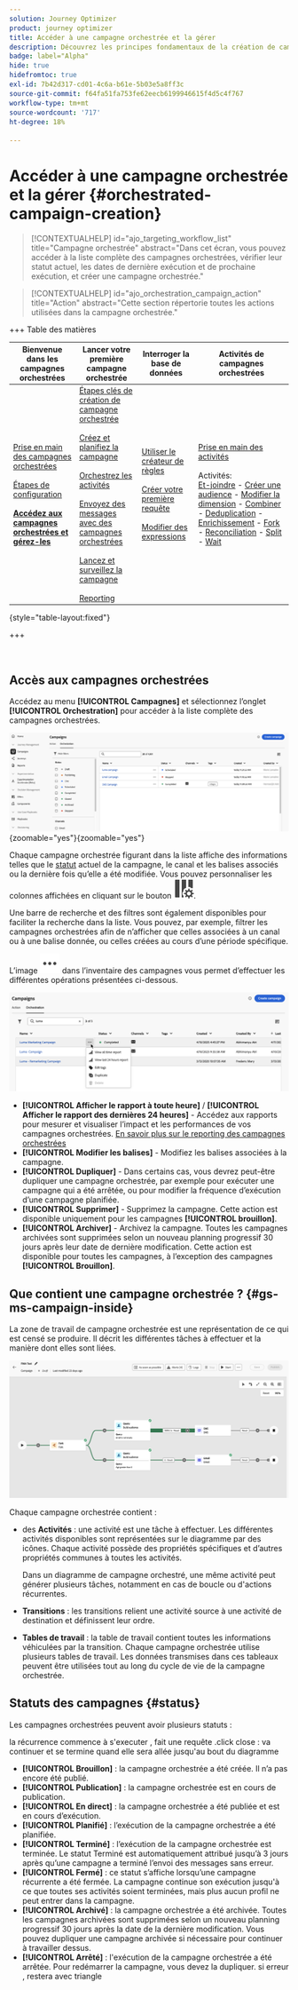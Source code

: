 ```yaml
---
solution: Journey Optimizer
product: journey optimizer
title: Accéder à une campagne orchestrée et la gérer
description: Découvrez les principes fondamentaux de la création de campagnes orchestrées avec Adobe Journey Optimizer
badge: label="Alpha"
hide: true
hidefromtoc: true
exl-id: 7b42d317-cd01-4c6a-b61e-5b03e5a8ff3c
source-git-commit: f64fa51fa753fe62eecb6199946615f4d5c4f767
workflow-type: tm+mt
source-wordcount: '717'
ht-degree: 18%

---
```


# Accéder à une campagne orchestrée et la gérer {#orchestrated-campaign-creation}

>[!CONTEXTUALHELP]
>id="ajo_targeting_workflow_list"
>title="Campagne orchestrée"
>abstract="Dans cet écran, vous pouvez accéder à la liste complète des campagnes orchestrées, vérifier leur statut actuel, les dates de dernière exécution et de prochaine exécution, et créer une campagne orchestrée."

>[!CONTEXTUALHELP]
>id="ajo_orchestration_campaign_action"
>title="Action"
>abstract="Cette section répertorie toutes les actions utilisées dans la campagne orchestrée."

+++ Table des matières

| Bienvenue dans les campagnes orchestrées | Lancer votre première campagne orchestrée | Interroger la base de données | Activités de campagnes orchestrées |
|---|---|---|---|
| [Prise en main des campagnes orchestrées](gs-orchestrated-campaigns.md)<br/><br/>[Étapes de configuration](configuration-steps.md)<br/><br/><b>[Accédez aux campagnes orchestrées et gérez-les](access-manage-orchestrated-campaigns.md)</b> | [Étapes clés de création de campagne orchestrée](gs-campaign-creation.md)<br/><br/>[Créez et planifiez la campagne](create-orchestrated-campaign.md)<br/><br/>[Orchestrez les activités](orchestrate-activities.md)<br/><br/>[Envoyez des messages avec des campagnes orchestrées](send-messages.md)<br/><br/>[Lancez et surveillez la campagne](start-monitor-campaigns.md)<br/><br/>[Reporting](reporting-campaigns.md) | [Utiliser le créateur de règles](orchestrated-rule-builder.md)<br/><br/>[Créer votre première requête](build-query.md)<br/><br/>[Modifier des expressions](edit-expressions.md) | [Prise en main des activités](activities/about-activities.md)<br/><br/>Activités:<br/>[Et-joindre](activities/and-join.md) - [Créer une audience](activities/build-audience.md) - [Modifier la dimension](activities/change-dimension.md) - [Combiner](activities/combine.md) - [Deduplication](activities/deduplication.md) - [Enrichissement](activities/enrichment.md) - [Fork](activities/fork.md) - [Reconciliation](activities/reconciliation.md) - [Split](activities/split.md) - [Wait](activities/wait.md) |

{style="table-layout:fixed"}

+++

<br/>

## Accès aux campagnes orchestrées

Accédez au menu **[!UICONTROL Campagnes]** et sélectionnez l’onglet **[!UICONTROL Orchestration]** pour accéder à la liste complète des campagnes orchestrées.

![image montrant l’inventaire des campagnes orchestrées](assets/inventory.png){zoomable="yes"}{zoomable="yes"}

Chaque campagne orchestrée figurant dans la liste affiche des informations telles que le [statut](#status) actuel de la campagne, le canal et les balises associés ou la dernière fois qu’elle a été modifiée. Vous pouvez personnaliser les colonnes affichées en cliquant sur le bouton ![Configurer la disposition](assets/do-not-localize/inventory-configure-layout.svg).

Une barre de recherche et des filtres sont également disponibles pour faciliter la recherche dans la liste. Vous pouvez, par exemple, filtrer les campagnes orchestrées afin de n’afficher que celles associées à un canal ou à une balise donnée, ou celles créées au cours d’une période spécifique.

L’image ![bouton Plus d’actions](assets/do-not-localize/rule-builder-icon-more.svg) dans l’inventaire des campagnes vous permet d’effectuer les différentes opérations présentées ci-dessous.

![image de l’inventaire des campagnes](assets/inventory-actions.png)

* **[!UICONTROL Afficher le rapport à toute heure]** / **[!UICONTROL Afficher le rapport des dernières 24 heures]** - Accédez aux rapports pour mesurer et visualiser l’impact et les performances de vos campagnes orchestrées. [En savoir plus sur le reporting des campagnes orchestrées](../orchestrated/reporting-campaigns.md)
* **[!UICONTROL Modifier les balises]** - Modifiez les balises associées à la campagne.
* **[!UICONTROL Dupliquer]** - Dans certains cas, vous devrez peut-être dupliquer une campagne orchestrée, par exemple pour exécuter une campagne qui a été arrêtée, ou pour modifier la fréquence d’exécution d’une campagne planifiée.
* **[!UICONTROL Supprimer]** - Supprimez la campagne. Cette action est disponible uniquement pour les campagnes **[!UICONTROL brouillon]**.
* **[!UICONTROL Archiver]** - Archivez la campagne. Toutes les campagnes archivées sont supprimées selon un nouveau planning progressif 30 jours après leur date de dernière modification. Cette action est disponible pour toutes les campagnes, à l’exception des campagnes **[!UICONTROL Brouillon]**.

## Que contient une campagne orchestrée ? {#gs-ms-campaign-inside}

La zone de travail de campagne orchestrée est une représentation de ce qui est censé se produire. Il décrit les différentes tâches à effectuer et la manière dont elles sont liées.

![image montrant une zone de travail de campagne orchestrée](assets/canvas-example.png)

Chaque campagne orchestrée contient :

* des **Activités** : une activité est une tâche à effectuer. Les différentes activités disponibles sont représentées sur le diagramme par des icônes. Chaque activité possède des propriétés spécifiques et d’autres propriétés communes à toutes les activités.

  Dans un diagramme de campagne orchestré, une même activité peut générer plusieurs tâches, notamment en cas de boucle ou d&#39;actions récurrentes.

* **Transitions** : les transitions relient une activité source à une activité de destination et définissent leur ordre.

* **Tables de travail** : la table de travail contient toutes les informations véhiculées par la transition. Chaque campagne orchestrée utilise plusieurs tables de travail. Les données transmises dans ces tableaux peuvent être utilisées tout au long du cycle de vie de la campagne orchestrée.

## Statuts des campagnes {#status}

Les campagnes orchestrées peuvent avoir plusieurs statuts :

la récurrence commence à s&#39;executer , fait une requête .click close : va continuer et se termine quand elle sera allée jusqu&#39;au bout du diagramme


* **[!UICONTROL Brouillon]** : la campagne orchestrée a été créée. Il n’a pas encore été publié.
* **[!UICONTROL Publication]** : la campagne orchestrée est en cours de publication.
* **[!UICONTROL En direct]** : la campagne orchestrée a été publiée et est en cours d’exécution.
* **[!UICONTROL Planifié]** : l’exécution de la campagne orchestrée a été planifiée.
* **[!UICONTROL Terminé]** : l’exécution de la campagne orchestrée est terminée. Le statut Terminé est automatiquement attribué jusqu’à 3 jours après qu’une campagne a terminé l’envoi des messages sans erreur.
* **[!UICONTROL Fermé]** : ce statut s’affiche lorsqu’une campagne récurrente a été fermée. La campagne continue son exécution jusqu&#39;à ce que toutes ses activités soient terminées, mais plus aucun profil ne peut entrer dans la campagne.
* **[!UICONTROL Archivé]** : la campagne orchestrée a été archivée. Toutes les campagnes archivées sont supprimées selon un nouveau planning progressif 30 jours après la date de la dernière modification. Vous pouvez dupliquer une campagne archivée si nécessaire pour continuer à travailler dessus.
* **[!UICONTROL Arrêté]** : l&#39;exécution de la campagne orchestrée a été arrêtée. Pour redémarrer la campagne, vous devez la dupliquer. si erreur , restera avec triangle

